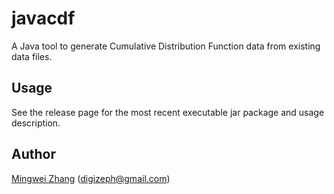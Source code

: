 # javacdf

A Java tool to generate Cumulative Distribution Function data from existing data files.

## Usage

See the release page for the most recent executable jar package and usage description.

## Author

[Mingwei Zhang](mwzhang.com) (digizeph@gmail.com)


